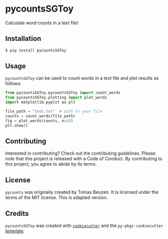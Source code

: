 # pycountsSGToy

Calculate word counts in a text file!

## Installation

```bash
$ pip install pycountsSGToy
```

## Usage

`pycountsSGToy` can be used to count words in a text file and plot results
as follows:

```python
from pycountsSGToy.pycountsSGToy import count_words
from pycountsSGToy.plotting import plot_words
import matplotlib.pyplot as plt

file_path = "test.txt"  # path to your file
counts = count_words(file_path)
fig = plot_words(counts, n=10)
plt.show()
```

## Contributing

Interested in contributing? Check out the contributing guidelines. 
Please note that this project is released with a Code of Conduct. 
By contributing to this project, you agree to abide by its terms.

## License

`pycounts` was originally created by Tomas Beuzen. It is licensed under the terms
of the MIT license. This is adapted version.

## Credits

`pycountsSGToy` was created with 
[`cookiecutter`](https://cookiecutter.readthedocs.io/en/latest/) and 
the `py-pkgs-cookiecutter` 
[template](https://github.com/py-pkgs/py-pkgs-cookiecutter).
